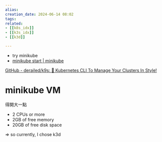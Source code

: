 ```yaml
---  
alias:  
creation_date: 2024-06-14 08:02  
tags: 
related:
- [[k8s_idx]]
- [[k3s_idx]]
- [[k3d]]

---  
```



- try minikube
- [minikube start | minikube](https://minikube.sigs.k8s.io/docs/start/?arch=%2Flinux%2Fx86-64%2Fstable%2Fbinary+download)

[GitHub - derailed/k9s: 🐶 Kubernetes CLI To Manage Your Clusters In Style!](https://github.com/derailed/k9s)



# minikube VM 
得開大一點

- 2 CPUs or more
- 2GB of free memory
- 20GB of free disk space

=> so currently, I chose k3d